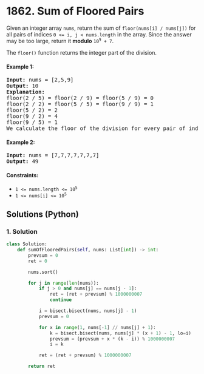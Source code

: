 # 1862. Sum of Floored Pairs
Given an integer array `nums`, return the sum of `floor(nums[i] / nums[j])` for all pairs of indices `0 <= i, j < nums.length` in the array. Since the answer may be too large, return it **modulo** <code>10<sup>9</sup> + 7</code>.

The `floor()` function returns the integer part of the division.

#### Example 1:
<pre>
<strong>Input:</strong> nums = [2,5,9]
<strong>Output:</strong> 10
<strong>Explanation:</strong>
floor(2 / 5) = floor(2 / 9) = floor(5 / 9) = 0
floor(2 / 2) = floor(5 / 5) = floor(9 / 9) = 1
floor(5 / 2) = 2
floor(9 / 2) = 4
floor(9 / 5) = 1
We calculate the floor of the division for every pair of indices in the array then sum them up.
</pre>

#### Example 2:
<pre>
<strong>Input:</strong> nums = [7,7,7,7,7,7,7]
<strong>Output:</strong> 49
</pre>

#### Constraints:
* <code>1 <= nums.length <= 10<sup>5</sup></code>
* <code>1 <= nums[i] <= 10<sup>5</sup></code>

## Solutions (Python)

### 1. Solution
```Python
class Solution:
    def sumOfFlooredPairs(self, nums: List[int]) -> int:
        prevsum = 0
        ret = 0

        nums.sort()

        for j in range(len(nums)):
            if j > 0 and nums[j] == nums[j - 1]:
                ret = (ret + prevsum) % 1000000007
                continue

            i = bisect.bisect(nums, nums[j] - 1)
            prevsum = 0

            for x in range(1, nums[-1] // nums[j] + 1):
                k = bisect.bisect(nums, nums[j] * (x + 1) - 1, lo=i)
                prevsum = (prevsum + x * (k - i)) % 1000000007
                i = k

            ret = (ret + prevsum) % 1000000007

        return ret
```
